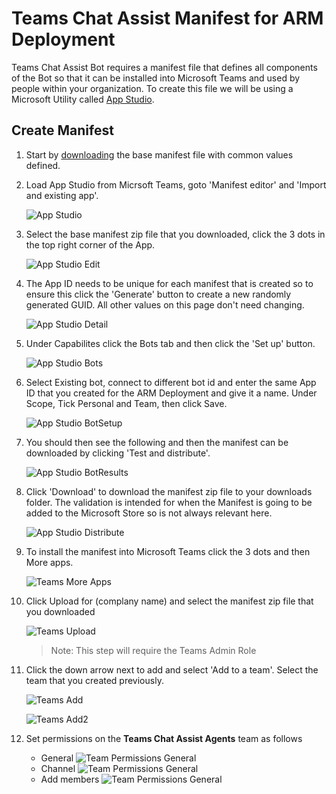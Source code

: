 # Teams Chat Assist Manifest for ARM Deployment

Teams Chat Assist Bot requires a manifest file that defines all components of the Bot so that it can be installed into Microsoft Teams and used by people within your organization. To create this file we will be using a Microsoft Utility called [App Studio](https://docs.microsoft.com/en-us/microsoftteams/platform/concepts/build-and-test/app-studio-overview).

## Create Manifest

1. Start by [downloading](http://docs.modalitysoftware.com/TeamsChatAssist/images/TeamsChatAssistBot.zip) the base manifest file with common values defined.

1. Load App Studio from Micrsoft Teams, goto 'Manifest editor' and 'Import and existing app'.

   ![App Studio](images/appStudio.png)

1. Select the base manifest zip file that you downloaded, click the 3 dots in the top right corner of the App.

   ![App Studio Edit](images/appStudioEdit.png)

1. The App ID needs to be unique for each manifest that is created so to ensure this click the 'Generate' button to create a new randomly generated GUID. All other values on this page don't need changing.

   ![App Studio Detail](images/appStudioDetail.png)

1. Under Capabilites click the Bots tab and then click the 'Set up' button.

   ![App Studio Bots](images/appStudioBots.png)

1. Select Existing bot, connect to different bot id and enter the same App ID that you created for the ARM Deployment and give it a name. Under Scope, Tick Personal and Team, then click Save.

   ![App Studio BotSetup](images/appStudioBotSetup.png)

1. You should then see the following and then the manifest can be downloaded by clicking 'Test and distribute'.

   ![App Studio BotResults](images/appStudioBotResults.png)

1. Click 'Download' to download the manifest zip file to your downloads folder. The validation is intended for when the Manifest is going to be added to the Microsoft Store so is not always relevant here.

   ![App Studio Distribute](images/appStudioDistribute.png)

1. To install the manifest into Microsoft Teams click the 3 dots and then More apps.

   ![Teams More Apps](images/teamsMoreApps.png)
         
1. Click Upload for (complany name) and select the manifest zip file that you downloaded

   ![Teams Upload](images/teamsUpload.png)

   > Note: This step will require the Teams Admin Role

1. Click the down arrow next to add and select 'Add to a team'. Select the team that you created previously.

   ![Teams Add](images/teamsAdd.png)

   ![Teams Add2](images/teamsAdd2.png)

1. Set permissions on the **Teams Chat Assist Agents** team as follows
   - General
   ![Team Permissions General](images/TeamPermissionsGeneral.png)
   - Channel
   ![Team Permissions General](images/TeamPermissionsChannel.png)
   - Add members
   ![Team Permissions General](images/TeamPermissionsAdd.png)